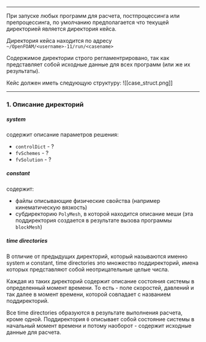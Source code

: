 ___
При запуске любых программ для расчета, постпроцессинга или препроцессинга, по умолчанию предполагается что текущей директорией является директория кейса.

Директория кейса находится по адресу `~/OpenFOAM/<username>-11/run/<casename>`

Содержимое директории строго регламентрировано, так как представляет собой исходные данные для всех программ (или же их результаты).

Кейс должен иметь следующую структуру:
![[case_struct.png]]
___
### 1. Описание директорий
##### system
содержит описание параметров решения:
- `controlDict` - ?
- `fvSchemes` - ?
- `fvSolution` - ?
##### constant
содержит:
- файлы описывающие физические свойства (например кинематическую вязкость)
- субдиректорию `PolyMesh`, в которой находится описание меши (эта поддиректория создается в результате вызова программы `blockMesh`)
##### time directories
В отличие от предыдущих директорий, который называются именно system и constant, time directories это множество поддиректорий, имена которых представляют собой неотрицательные целые числа.

Каждая из таких директорий содержит описание состояния системы в определенный момент времени. То есть - поле скоростей, давлений и так далее в момент времени, которой совпадает с названием поддиректорий.

Все time directories образуются в результате выполнения расчета, кроме одной. Поддиректория `0` описывает собой состояние системы в начальный момент времени и потому наоборот - содержит исходные данные для расчета.




